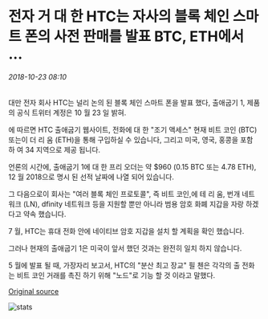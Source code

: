 # 전자 거 대 한 HTC는 자사의 블록 체인 스마트 폰의 사전 판매를 발표 BTC, ETH에서 ...

###### 2018-10-23 08:10

대만 전자 회사 HTC는 널리 논의 된 블록 체인 스마트 폰을 발표 했다, 출애굽기 1, 제품의 공식 트위터 계정은 10 월 23 일 밝혀.

에 따르면 HTC 출애굽기 웹사이트, 전화에 대 한 "조기 액세스" 현재 비트 코인 (BTC) 또는이 더 리 움 (ETH)을 통해 구입하실 수 있습니다, 그리고 미국, 영국, 홍콩을 포함 하 여 34 지역으로 제공 됩니다.

언론의 시간에, 출애굽기 1에 대 한 프리 오더는 약 $960 (0.15 BTC 또는 4.78 ETH), 12 월 2018으로 명시 된 선적 날짜에 나열 되어 있습니다.

그 다음으로이 회사는 "여러 블록 체인 프로토콜", 즉 비트 코인,에 테 리 움, 번개 네트워크 (LN), dfinity 네트워크 등을 지원할 뿐만 아니라 범용 암호 화폐 지갑을 자랑 하겠다고 약속 했습니다.

7 월, HTC는 휴대 전화 안에 네이티브 암호 지갑을 설치 할 계획을 확인 했습니다.

그러나 현재의 출애굽기 1은 미국이 앞서 했던 것과는 완전히 일치 하지 않습니다.

5 월에 발표 될 때, 가장자리 보고서, HTC의 "분산 최고 장교" 필 첸은 각각의 출 전화는 비트 코인 거래를 촉진 하기 위해 "노드"로 기능 할 것 이라고 말했다.

[Original source](https://cointelegraph.com/news/electronics-giant-htc-announces-presale-of-its-blockchain-smartphone-exodus-in-btc-eth)

![stats](https://c.statcounter.com/11760860/0/a89fa40b/1/ "stats")